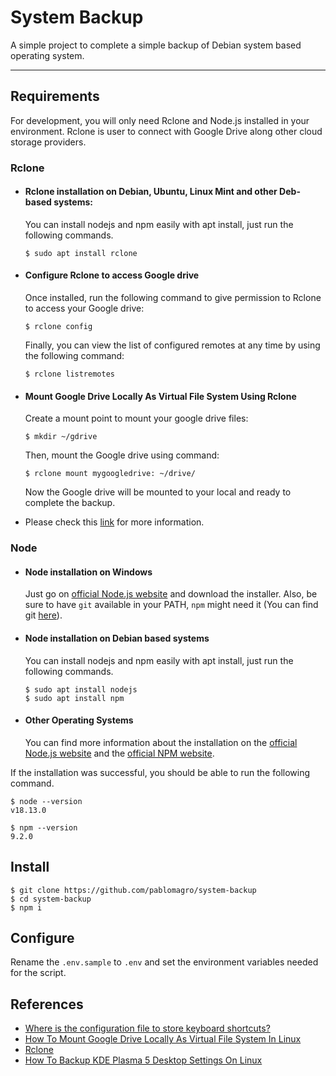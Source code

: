 # System Backup

A simple project to complete a simple backup of Debian system based operating system.

---
## Requirements

For development, you will only need Rclone and Node.js installed in your environment. Rclone is user to connect with Google Drive along other cloud storage providers.

### Rclone
- #### Rclone installation on Debian, Ubuntu, Linux Mint and other Deb-based systems:

  You can install nodejs and npm easily with apt install, just run the following commands.

      $ sudo apt install rclone

- #### Configure Rclone to access Google drive

  Once installed, run the following command to give permission to Rclone to access your Google drive:

      $ rclone config

  Finally, you can view the list of configured remotes at any time by using the following command:

      $ rclone listremotes

- ####  Mount Google Drive Locally As Virtual File System Using Rclone

  Create a mount point to mount your google drive files:

      $ mkdir ~/gdrive

  Then, mount the Google drive using command:

      $ rclone mount mygoogledrive: ~/drive/

  Now the Google drive will be mounted to your local and ready to complete the backup.

- Please check this [link](https://ostechnix.com/how-to-mount-google-drive-locally-as-virtual-file-system-in-linux/) for more information.


### Node
- #### Node installation on Windows

  Just go on [official Node.js website](https://nodejs.org/) and download the installer.
Also, be sure to have `git` available in your PATH, `npm` might need it (You can find git [here](https://git-scm.com/)).

- #### Node installation on Debian based systems

  You can install nodejs and npm easily with apt install, just run the following commands.

      $ sudo apt install nodejs
      $ sudo apt install npm

- #### Other Operating Systems
  You can find more information about the installation on the [official Node.js website](https://nodejs.org/) and the [official NPM website](https://npmjs.org/).

If the installation was successful, you should be able to run the following command.

    $ node --version
    v18.13.0

    $ npm --version
    9.2.0

## Install

    $ git clone https://github.com/pablomagro/system-backup
    $ cd system-backup
    $ npm i

## Configure

Rename the  `.env.sample` to `.env` and set the environment variables needed for the script.

## References

- [Where is the configuration file to store keyboard shortcuts?](https://forum.kde.org/viewtopic.php?t=151477)
- [How To Mount Google Drive Locally As Virtual File System In Linux](https://ostechnix.com/how-to-mount-google-drive-locally-as-virtual-file-system-in-linux/)
- [Rclone](https://rclone.org/)
- [How To Backup KDE Plasma 5 Desktop Settings On Linux](https://www.addictivetips.com/ubuntu-linux-tips/backup-kde-plasma-5-desktop-linux/)